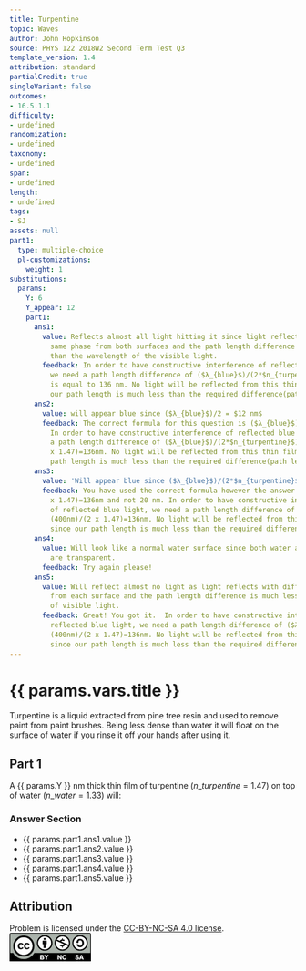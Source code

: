 ```yaml
---
title: Turpentine
topic: Waves
author: John Hopkinson
source: PHYS 122 2018W2 Second Term Test Q3
template_version: 1.4
attribution: standard
partialCredit: true
singleVariant: false
outcomes:
- 16.5.1.1
difficulty:
- undefined
randomization:
- undefined
taxonomy:
- undefined
span:
- undefined
length:
- undefined
tags:
- SJ
assets: null
part1:
  type: multiple-choice
  pl-customizations:
    weight: 1
substitutions:
  params:
    Y: 6
    Y_appear: 12
    part1:
      ans1:
        value: Reflects almost all light hitting it since light reflects with the
          same phase from both surfaces and the path length difference is much less
          than the wavelength of the visible light.
        feedback: In order to have constructive interference of reflected blue light,
          we need a path length difference of ($λ_{blue}$)/(2*$n_{turpentine}$) which
          is equal to 136 nm. No light will be reflected from this thin film since
          our path length is much less than the required difference(path length<<136nm).
      ans2:
        value: will appear blue since ($λ_{blue}$)/2 = $12 nm$
        feedback: The correct formula for this question is ($λ_{blue}$)/(2*$n_{turpentine}$).
          In order to have constructive interference of reflected blue light, we need
          a path length difference of ($λ_{blue}$)/(2*$n_{turpentine}$)= (400nm)/(2
          x 1.47)=136nm. No light will be reflected from this thin film since our
          path length is much less than the required difference(path length<<136nm).
      ans3:
        value: 'Will appear blue since ($λ_{blue}$)/(2*$n_{turpentine}$)= $12 nm$ '
        feedback: You have used the correct formula however the answer is (400nm)/(2
          x 1.47)=136nm and not 20 nm. In order to have constructive interference
          of reflected blue light, we need a path length difference of ($λ_{blue}$)/(2*$n_{turpentine}$)=
          (400nm)/(2 x 1.47)=136nm. No light will be reflected from this thin film
          since our path length is much less than the required difference(path length<<136nm).
      ans4:
        value: Will look like a normal water surface since both water and turpentine
          are transparent.
        feedback: Try again please!
      ans5:
        value: Will reflect almost no light as light reflects with different phases
          from each surface and the path length difference is much less than the wavelength
          of visible light.
        feedback: Great! You got it.  In order to have constructive interference of
          reflected blue light, we need a path length difference of ($λ_{blue}$)/(2*$n_{turpentine}$)=
          (400nm)/(2 x 1.47)=136nm. No light will be reflected from this thin film
          since our path length is much less than the required difference(path length<<136nm)
---
```

# {{ params.vars.title }}
Turpentine is a liquid extracted from pine tree resin and used to remove paint from paint brushes. Being less dense than water it will float on the surface of water if you rinse it off your hands after using it.

## Part 1

A {{ params.Y }} nm thick thin film of turpentine ($n\_{turpentine}=1.47$) on top of water ($n\_{water}=1.33$) will:

### Answer Section

- {{ params.part1.ans1.value }}
- {{ params.part1.ans2.value }}
- {{ params.part1.ans3.value }}
- {{ params.part1.ans4.value }}
- {{ params.part1.ans5.value }}

## Attribution

Problem is licensed under the [CC-BY-NC-SA 4.0 license](https://creativecommons.org/licenses/by-nc-sa/4.0/).<br> ![The Creative Commons 4.0 license requiring attribution-BY, non-commercial-NC, and share-alike-SA license.](https://raw.githubusercontent.com/firasm/bits/master/by-nc-sa.png)